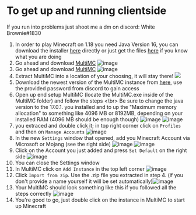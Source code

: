 # To get up and running clientside
If you run into problems just shoot me a dm on discord: White Brownie#1830
1. In order to play Minecraft on 1.18 you need Java Version 16, you can download the installer [here](https://download.oracle.com/java/17/archive/jdk-17.0.1_windows-x64_bin.exe) directly or just get the files [here](https://jdk.java.net/17/) if you know what you are doing
2. Go ahead and download [MultiMC](https://multimc.org/#Download) ![image](https://i.imgur.com/XbypQmH.png)
3. Go ahead and download [MultiMC](https://multimc.org/#Download) ![image](https://i.imgur.com/XbypQmH.png)
4. Extract MultiMC into a location of your choosing, it will stay there! ![](https://i.imgur.com/ZkjaXGR.png)
5. Download the newest version of the MultiMC instance from [here](https://1drv.ms/u/s!AnRpVm46qqDNjdUyINmGchLVMbRdhw?e=vp5coK), use the provided password from discord to gain access
7. Open up end setup MultiMC (locate the MultiMC.exe inside of the MultiMC folder) and follow the steps <\br> Be sure to change the java version to the 17.0.1. you installed and to up the "Maximum memory allocation" to something like 4096 MB or 8192MB, depending on your installed RAM (4096 MB should be enough though) ![image](https://i.imgur.com/fSUFcIv.png) ![image](https://i.imgur.com/cSR3jFc.png)
9. you extraced and double click it; in top right corner click on `Profiles` and then on `Manage Accounts` ![image](https://i.imgur.com/eQQnwh7.png)
10. In the new `Settings` window that opened, add you Minecraft Account via Microsoft or Mojang (see the right side) ![image](https://i.imgur.com/g4Lb2hE.png) ![image](https://i.imgur.com/hD9Xxbk.png)
11. Click on the Account you just added and press `Set Default` on the right side ![image](https://i.imgur.com/1wd86wH.png)
12. You can close the Settings window
13. In MultiMC click on `Add Instance` in the top left corner ![image](https://i.imgur.com/wYS9ZtP.png)
14. Click `Import from zip`. Use the .zip file you extracted in step 4. (if you don't provide a name yourself it will be set automatically)![image](https://i.imgur.com/vZC9dVd.png)
15. Your MultiMC should look something like this if you followed all the steps correctly ![image](https://i.imgur.com/0G5s1q7.png)
16. You're good to go, just double click on the instance in MultiMC to start up Minecraft
